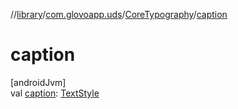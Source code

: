 //[library](../../../index.md)/[com.glovoapp.uds](../index.md)/[CoreTypography](index.md)/[caption](caption.md)

# caption

[androidJvm]\
val [caption](caption.md): [TextStyle](https://developer.android.com/reference/kotlin/androidx/compose/ui/text/TextStyle.html)
